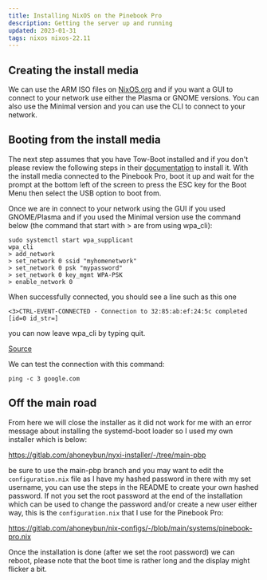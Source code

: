```yaml
---
title: Installing NixOS on the Pinebook Pro
description: Getting the server up and running
updated: 2023-01-31
tags: nixos nixos-22.11
---
```


## Creating the install media

We can use the ARM ISO files on [NixOS.org](https://nixos.org/download.html) and if you want a GUI to connect to your network use either the Plasma or GNOME versions. You can also use the Minimal version and you can use the CLI to connect to your network.

## Booting from the install media

The next step assumes that you have Tow-Boot installed and if you don't please review the following steps in their [documentation](https://tow-boot.org/getting-started.html) to install it. With the install media connected to the Pinebook Pro, boot it up and wait for the prompt at the bottom left of the screen to press the ESC key for the Boot Menu then select the USB option to boot from.

Once we are in connect to your network using the GUI if you used GNOME/Plasma and if you used the Minimal version use the command below (the command that start with > are from using wpa_cli):

```
sudo systemctl start wpa_supplicant
wpa_cli
> add_network
> set_network 0 ssid "myhomenetwork"
> set_network 0 psk "mypassword"
> set_network 0 key_mgmt WPA-PSK
> enable_network 0
```

When successfully connected, you should see a line such as this one

```
<3>CTRL-EVENT-CONNECTED - Connection to 32:85:ab:ef:24:5c completed [id=0 id_str=]
```

you can now leave wpa_cli by typing quit.

[Source](https://nixos.org/manual/nixos/stable/index.html#sec-installation-booting-networking)

We can test the connection with this command:

```
ping -c 3 google.com
```

## Off the main road

From here we will close the installer as it did not work for me with an error message about installing the systemd-boot loader so I used my own installer which is below:

https://gitlab.com/ahoneybun/nyxi-installer/-/tree/main-pbp

be sure to use the main-pbp branch and you may want to edit the `configuration.nix` file as I have my hashed password in there with my set username, you can use the steps in the README to create your own hashed password. If not you set the root password at the end of the installation which can be used to change the password and/or create a new user either way, this is the `configuration.nix` that I use for the Pinebook Pro:

https://gitlab.com/ahoneybun/nix-configs/-/blob/main/systems/pinebook-pro.nix

Once the installation is done (after we set the root password) we can reboot, please note that the boot time is rather long and the display might flicker a bit. 
